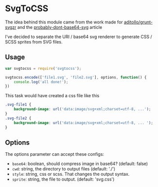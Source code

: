 # SvgToCSS

The idea behind this module came from the work made for [aditollo/grunt-svgzr](https://github.com/aditollo/grunt-svgzr) and the [probably-dont-base64-svg](http://css-tricks.com/probably-dont-base64-svg/) article

I've decided to separate the URI / base64 svg renderer to generate CSS / SCSS sprites from SVG files.

## Usage
```javascript
var svgtocss = require('svgtocss');

svgtocss.encode(['file1.svg', 'file2.svg'], options, function() {
	console.log('all done!');
})
```

This task would have created a css file like this

```css
.svg-file1 {
	background-image: url('data:image/svg+xml;charset=utf-8, ...');
}
.svg-file2 {
	background-image: url('data:image/svg+xml;charset=utf-8, ... ');
}
```

## Options

The options parameter can accept these configs:
+ `base64`: boolean, should compress image in base64? (default: false)
+ `cwd`: string, the directory to output files (default: './')
+ `style`: string, css or scss. That changes the output syntax.
+ `sprite`: string, the file to output. (default: 'svg.css')
